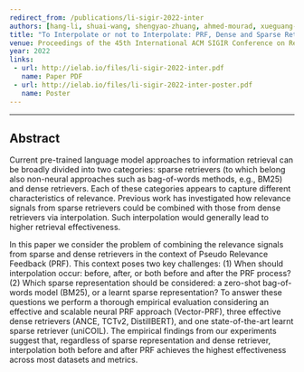 ```yaml
---
redirect_from: /publications/li-sigir-2022-inter
authors: [hang-li, shuai-wang, shengyao-zhuang, ahmed-mourad, xueguang-ma, jimmy-lin, guido-zuccon]
title: "To Interpolate or not to Interpolate: PRF, Dense and Sparse Retrievers"
venue: Proceedings of the 45th International ACM SIGIR Conference on Research and Development in Information Retrieval (SIGIR' 22)
year: 2022
links:
 - url: http://ielab.io/files/li-sigir-2022-inter.pdf
   name: Paper PDF
 - url: http://ielab.io/files/li-sigir-2022-inter-poster.pdf
   name: Poster
---
```

---
## Abstract

Current pre-trained language model approaches to information retrieval can be broadly divided into two categories: sparse retrievers (to which belong also non-neural approaches such as bag-of-words methods, e.g., BM25) and dense retrievers. Each of these categories appears to capture different characteristics of relevance. Previous work has investigated how relevance signals from sparse retrievers could be combined with those from dense retrievers via interpolation. Such interpolation would generally lead to higher retrieval effectiveness.

In this paper we consider the problem of combining the relevance signals from sparse and dense retrievers in the context of Pseudo Relevance Feedback (PRF). This context poses two key challenges: (1) When should interpolation occur: before, after, or both before and after the PRF process? (2) Which sparse representation should be considered: a zero-shot bag-of-words model (BM25), or a learnt sparse representation? To answer these questions we perform a thorough empirical evaluation considering an effective and scalable neural PRF approach (Vector-PRF), three effective dense retrievers (ANCE, TCTv2, DistillBERT), and one state-of-the-art learnt sparse retriever (uniCOIL). The empirical findings from our experiments suggest that, regardless of sparse representation and dense retriever, interpolation both before and after PRF achieves the highest effectiveness across most datasets and metrics.